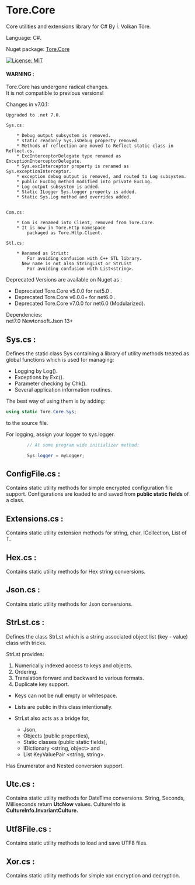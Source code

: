 # Tore.Core
Core utilities and extensions library for C# By İ. Volkan Töre.

Language: C#.

Nuget package: [Tore.Core](https://www.nuget.org/packages/Tore.Core/)

[![License: MIT](https://img.shields.io/badge/License-MIT-blue.svg)](https://opensource.org/licenses/MIT)

#### WARNING : 
Tore.Core has undergone radical changes.<br/>
It is not compatible to previous versions! <br/>

Changes in v7.0.1: 
    
    Upgraded to .net 7.0.
    
    Sys.cs: 
    
        * Debug output subsystem is removed.
        * static readonly Sys.isDebug property removed.
        * Methods of reflection are moved to Reflect static class in Reflect.cs.
        * ExcInterceptorDelegate type renamed as ExceptionInterceptorDelegate.
        * Sys.excInterceptor property is renamed as Sys.exceptionInterceptor.
        * exception debug output is removed, and routed to Log subsystem.
        * public ExcDbg method modified into private ExcLog.
        * Log output subsystem is added.
        * Static ILogger Sys.logger property is added.
        * Static Sys.Log method and overrides added.
        

    Com.cs:
        
        * Com is renamed into Client, removed from Tore.Core. 
        * It is now in Tore.Http namespace 
            packaged as Tore.Http.Client.

    Stl.cs:

        * Renamed as StrLst:
            For avoiding confusion with C++ STL library.
          New name is not also StringList or StrList 
            For avoiding confusion with List<string>.
    

Deprecated Versions are available on Nuget as :
  - Deprecated Tore.Core v5.0.0  for net5.0 .
  - Deprecated Tore.Core v6.0.0+ for net6.0 .
  - Deprecated Tore.Core v7.0.0  for net6.0 (Modularized).

Dependencies: <br/>
net7.0
Newtonsoft.Json 13+

## Sys.cs :
Defines the static class Sys containing a library of utility methods treated as global functions which is used for managing:
  - Logging by Log().
  - Exceptions by Exc().
  - Parameter checking by Chk().
  - Several application information routines.
  

The best way of using them is by adding: 
```C#
using static Tore.Core.Sys;
```                            
to the source file.    

For logging, assign your logger to sys.logger.

```C#
        // At some program wide initializer method:

        Sys.logger = myLogger;
```

## ConfigFile.cs :
Contains static utility methods for simple encrypted configuration file support. 
Configurations are loaded to and saved from <b> public static fields </b> of a class.

## Extensions.cs :
Contains static utility extension methods for string, char, ICollection, List of T.

## Hex.cs :
Contains static utility methods for Hex string conversions.

## Json.cs :
Contains static utility methods for Json conversions.

## StrLst.cs :
Defines the class StrLst which is a string associated object list (key - value) class with tricks.     
                                                       
StrLst provides:                                          
1) Numerically indexed access to keys and objects.      
2) Ordering.                                           
3) Translation forward and backward to various formats.
4) Duplicate key support.

* Keys can not be null empty or whitespace.            
* Lists are public in this class intentionally.        
* StrLst also acts as a bridge for,

   - Json, 
   - Objects (public properties), 
   - Static classes (public static fields),
   - IDictionary <string, object> and
   - List KeyValuePair <string, string>.     
 
Has Enumerator and Nested conversion support.           


## Utc.cs :
Contains static utility methods for DateTime conversions. 
String, Seconds, Milliseconds return <b>UtcNow</b> values.
CultureInfo is <b>CultureInfo.InvariantCulture.</b>       

## Utf8File.cs :
Contains static utility methods to load and save UTF8 files.

## Xor.cs :
Contains static utility methods for simple xor encryption and decryption.

